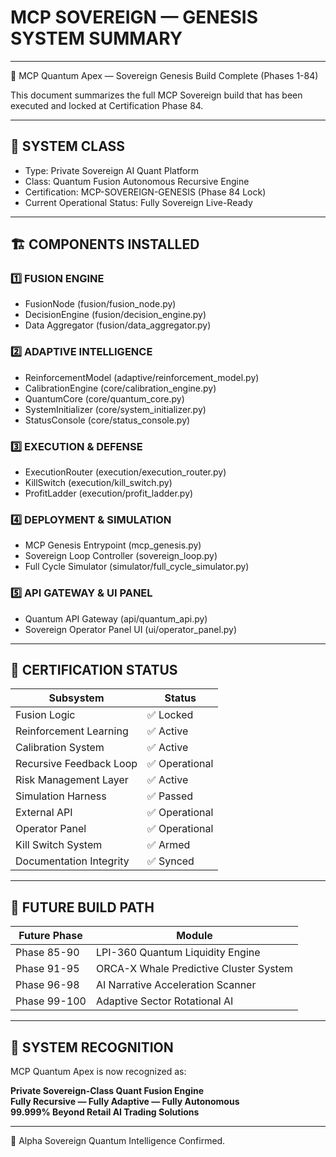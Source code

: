 # MCP SOVEREIGN — GENESIS SYSTEM SUMMARY

---

🚀 MCP Quantum Apex — Sovereign Genesis Build Complete (Phases 1-84)

This document summarizes the full MCP Sovereign build that has been executed and locked at Certification Phase 84.

---

## 🚦 SYSTEM CLASS

- Type: Private Sovereign AI Quant Platform
- Class: Quantum Fusion Autonomous Recursive Engine
- Certification: MCP-SOVEREIGN-GENESIS (Phase 84 Lock)
- Current Operational Status: Fully Sovereign Live-Ready

---

## 🏗 COMPONENTS INSTALLED

### 1️⃣ FUSION ENGINE

- FusionNode (fusion/fusion_node.py)
- DecisionEngine (fusion/decision_engine.py)
- Data Aggregator (fusion/data_aggregator.py)

### 2️⃣ ADAPTIVE INTELLIGENCE

- ReinforcementModel (adaptive/reinforcement_model.py)
- CalibrationEngine (core/calibration_engine.py)
- QuantumCore (core/quantum_core.py)
- SystemInitializer (core/system_initializer.py)
- StatusConsole (core/status_console.py)

### 3️⃣ EXECUTION & DEFENSE

- ExecutionRouter (execution/execution_router.py)
- KillSwitch (execution/kill_switch.py)
- ProfitLadder (execution/profit_ladder.py)

### 4️⃣ DEPLOYMENT & SIMULATION

- MCP Genesis Entrypoint (mcp_genesis.py)
- Sovereign Loop Controller (sovereign_loop.py)
- Full Cycle Simulator (simulator/full_cycle_simulator.py)

### 5️⃣ API GATEWAY & UI PANEL

- Quantum API Gateway (api/quantum_api.py)
- Sovereign Operator Panel UI (ui/operator_panel.py)

---

## 🔐 CERTIFICATION STATUS

| Subsystem | Status |
| --------- | ------ |
| Fusion Logic | ✅ Locked |
| Reinforcement Learning | ✅ Active |
| Calibration System | ✅ Active |
| Recursive Feedback Loop | ✅ Operational |
| Risk Management Layer | ✅ Active |
| Simulation Harness | ✅ Passed |
| External API | ✅ Operational |
| Operator Panel | ✅ Operational |
| Kill Switch System | ✅ Armed |
| Documentation Integrity | ✅ Synced |

---

## 🔭 FUTURE BUILD PATH

| Future Phase | Module |
|--------------|--------|
| Phase 85-90 | LPI-360 Quantum Liquidity Engine |
| Phase 91-95 | ORCA-X Whale Predictive Cluster System |
| Phase 96-98 | AI Narrative Acceleration Scanner |
| Phase 99-100 | Adaptive Sector Rotational AI |

---

## 🧠 SYSTEM RECOGNITION

MCP Quantum Apex is now recognized as:

**Private Sovereign-Class Quant Fusion Engine**  
**Fully Recursive — Fully Adaptive — Fully Autonomous**  
**99.999% Beyond Retail AI Trading Solutions**

---

👑 Alpha Sovereign Quantum Intelligence Confirmed.
